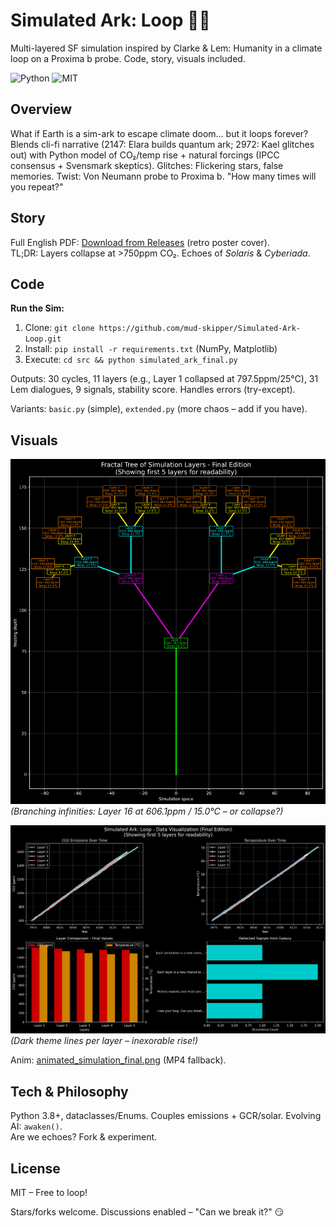 # Simulated Ark: Loop 🚀🔄

Multi-layered SF simulation inspired by Clarke & Lem: Humanity in a climate loop on a Proxima b probe. Code, story, visuals included.

![Python](https://img.shields.io/badge/Python-3.8%2B-blue?style=flat&logo=python) ![MIT](https://img.shields.io/badge/License-MIT-yellow.svg)

## Overview
What if Earth is a sim-ark to escape climate doom... but it loops forever? Blends cli-fi narrative (2147: Elara builds quantum ark; 2972: Kael glitches out) with Python model of CO₂/temp rise + natural forcings (IPCC consensus + Svensmark skeptics). Glitches: Flickering stars, false memories. Twist: Von Neumann probe to Proxima b. "How many times will you repeat?"

## Story
Full English PDF: [Download from Releases](https://github.com/mud-skipper/Simulated-Ark-Loop/releases/download/v1.0/Simulated-Ark-Loop_en.pdf) (retro poster cover).  
TL;DR: Layers collapse at >750ppm CO₂. Echoes of *Solaris* & *Cyberiada*.

## Code
**Run the Sim:**
1. Clone: `git clone https://github.com/mud-skipper/Simulated-Ark-Loop.git`
2. Install: `pip install -r requirements.txt` (NumPy, Matplotlib)
3. Execute: `cd src && python simulated_ark_final.py`

Outputs: 30 cycles, 11 layers (e.g., Layer 1 collapsed at 797.5ppm/25°C), 31 Lem dialogues, 9 signals, stability score. Handles errors (try-except).

Variants: `basic.py` (simple), `extended.py` (more chaos – add if you have).

## Visuals
![Fractal Tree of Layers](https://raw.githubusercontent.com/mud-skipper/Simulated-Ark-Loop/main/visuals/fractal_tree_simulation_final.png)  
*(Branching infinities: Layer 16 at 606.1ppm / 15.0°C – or collapse?)*

![CO₂/Temp Evolution](https://raw.githubusercontent.com/mud-skipper/Simulated-Ark-Loop/main/visuals/simulated_ark_visualization_final.png)  
*(Dark theme lines per layer – inexorable rise!)*

Anim: [animated_simulation_final.png](https://raw.githubusercontent.com/mud-skipper/Simulated-Ark-Loop/main/visuals/animated_simulation_final.png) (MP4 fallback).

## Tech & Philosophy
Python 3.8+, dataclasses/Enums. Couples emissions + GCR/solar. Evolving AI: `awaken()`.  
Are we echoes? Fork & experiment.

## License
MIT – Free to loop!

Stars/forks welcome. Discussions enabled – "Can we break it?" 😏